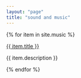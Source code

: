 ```yaml
---
layout: "page"
title: "sound and music"
---
```


{% for item in site.music %}
<p><a href="https://henrikferrara.github.io/soundmusic.html/{{ item.url }}">{{ item.title }}</a></p>
<p>{{ item.description }}</p>

{% endfor %}
